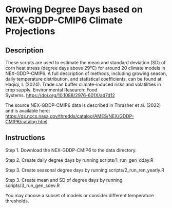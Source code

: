 # Growing Degree Days based on NEX-GDDP-CMIP6 Climate Projections
## Description

These scripts are used to estimate the mean and standard deviation (SD) of corn heat stress (degree days above 29°C) for around 20 climate models in NEX-GDDP-CMIP6.
A full description of methods, including growing season, daily temperature distribution, and statistical coefficients, can be found at Haqiqi, I. (2024). Trade can buffer climate-induced risks and volatilities in crop supply. Environmental Research: Food Systems. https://doi.org/10.1088/2976-601X/ad7d12

The source NEX-GDDP-CMIP6 data is described in Thrasher et al. (2022) and is available here:  https://ds.nccs.nasa.gov/thredds/catalog/AMES/NEX/GDDP-CMIP6/catalog.html

## Instructions

Step 1. Download the NEX-GDDP-CMIP6 to the data directory.

Step 2. Create daily degree days by running  scripts/1_run_gen_dday.R

Step 3. Create seasonal degree days by running scripts/2_run_ren_yearly.R

Step 3. Create mean and SD of degree days by running scripts/3_run_gen_sdev.R


You may choose a subset of models or consider different temperature thresholds.
